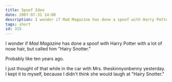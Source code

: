 ```yaml
---
title: Spoof Idea
date: 2007-07-31 14:08
description: I wonder if Mad Magazine has done a spoof with Harry Potter with a lot of nose hair, but called him "Hairy Snotter."  Probably like ten years ago.
tags: short
id: 315
---
```

I wonder if *Mad Magazine* has done a spoof with Harry Potter with a lot of nose hair, but called him "Hairy Snotter."

Probably like ten years ago.

I just thought of that while in the car with Mrs. theskinnyonbenny yesterday.  I kept it to myself, because I didn't think she would laugh at "Hairy Snotter."